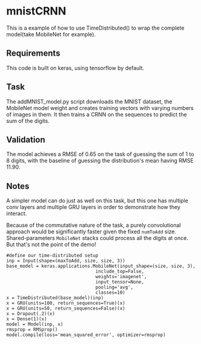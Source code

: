 # mnistCRNN
This is a example of how to use TimeDistributed() to wrap the complete model(take MobileNet for example).

## Requirements
This code is built on keras, using tensorflow by default.

## Task
The addMNIST_model.py script downloads the MNIST dataset, the MobileNet model weight and creates training vectors with varying numbers of images in them. It then trains a CRNN on the sequences to predict the sum of the digits.

## Validation
The model achieves a RMSE of 0.65 on the task of guessing the sum of 1 to 8 digits, with the baseline of guessing the distribution's mean having RMSE 11.90. 

## Notes
A simpler model can do just as well on this task, but this one has multiple conv layers and multiple GRU layers in order to demonstrate how they interact.

Because of the commutative nature of the task, a purely convolutional approach would be significantly faster given the fixed `numToAdd` size. Shared-parameters `MobileNet` stacks could process all the digits at once. But that's not the point of the demo!

```
#define our time-distributed setup
inp = Input(shape=(maxToAdd, size, size, 3))
base_model = keras.applications.MobileNet(input_shape=(size, size, 3),
                                 include_top=False,
                                 weights='imagenet',
                                 input_tensor=None,
                                 pooling='avg',
                                 classes=10)
x = TimeDistributed(base_model)(inp)
x = GRU(units=100, return_sequences=True)(x)
x = GRU(units=50, return_sequences=False)(x)
x = Dropout(.2)(x)
x = Dense(1)(x)
model = Model(inp, x)
rmsprop = RMSprop()
model.compile(loss='mean_squared_error', optimizer=rmsprop)
```
